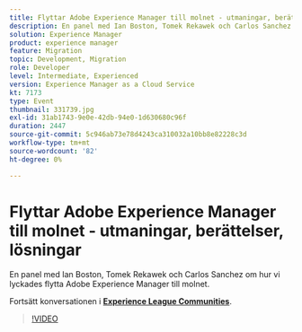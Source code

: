 ```yaml
---
title: Flyttar Adobe Experience Manager till molnet - utmaningar, berättelser, lösningar
description: En panel med Ian Boston, Tomek Rekawek och Carlos Sanchez om hur vi lyckades flytta Adobe Experience Manager till molnet. Den här sessionen skapades som en del av Adobe Developers Live Content Event.
solution: Experience Manager
product: experience manager
feature: Migration
topic: Development, Migration
role: Developer
level: Intermediate, Experienced
version: Experience Manager as a Cloud Service
kt: 7173
type: Event
thumbnail: 331739.jpg
exl-id: 31ab1743-9e0e-42db-94e0-1d630680c96f
duration: 2447
source-git-commit: 5c946ab73e78d4243ca310032a10bb8e82228c3d
workflow-type: tm+mt
source-wordcount: '82'
ht-degree: 0%

---
```


# Flyttar Adobe Experience Manager till molnet - utmaningar, berättelser, lösningar

En panel med Ian Boston, Tomek Rekawek och Carlos Sanchez om hur vi lyckades flytta Adobe Experience Manager till molnet.

Fortsätt konversationen i **[Experience League Communities](https://adobe.ly/36Yd3v6)**.

>[!VIDEO](https://video.tv.adobe.com/v/331739/?quality=12&learn=on&hidetitle=true)
